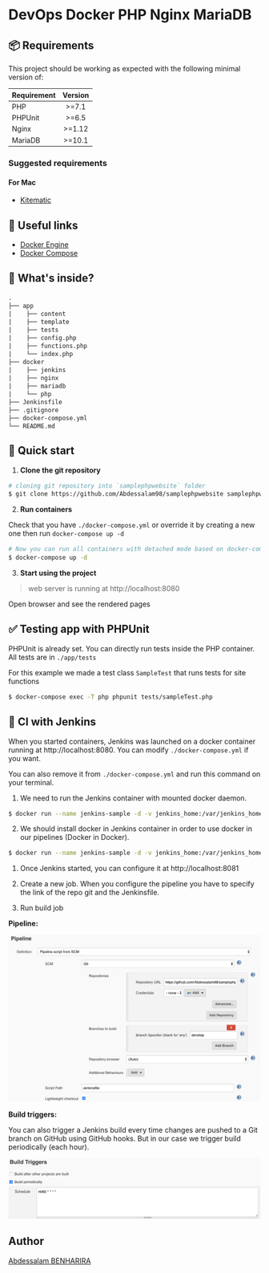 # DevOps Docker PHP Nginx MariaDB

## 📦 Requirements

This project should be working as expected with the following minimal version of:

| Requirement | Version |
| ----------- | :-----: |
| PHP         |  >=7.1  |
| PHPUnit     |  >=6.5  |
| Nginx       | >=1.12  |
| MariaDB     | >=10.1  |

### Suggested requirements

#### For Mac

- [Kitematic](https://kitematic.com/)

## 🔧 Useful links

- [Docker Engine](https://docs.docker.com/installation/)
- [Docker Compose](https://docs.docker.com/compose/)

## 🧐 What's inside?

```
.
├── app
|    ├── content
|    ├── template
|    ├── tests
|    ├── config.php
|    ├── functions.php
|    └── index.php
├── docker
|    ├── jenkins
|    ├── nginx
|    ├── mariadb
|    └── php
├── Jenkinsfile
├── .gitignore
├── docker-compose.yml
└── README.md
```



## 🚀 Quick start

1. **Clone the git repository**

```bash
# cloning git repository into `samplephpwebsite` folder
$ git clone https://github.com/Abdessalam98/samplephpwebsite samplephpwebsite
```

2. **Run containers**

Check that you have `./docker-compose.yml` or override it by creating a new one then run `docker-compose up -d`

```bash
# Now you can run all containers with detached mode based on docker-compose.yml
$ docker-compose up -d
```

3. **Start using the project**

> web server is running at http://localhost:8080

Open browser and see the rendered pages

## ✅ Testing app with PHPUnit

PHPUnit is already set. You can directly run tests inside the PHP container. All tests are in `./app/tests`

For this example we made a test class `SampleTest` that runs tests for site functions

```bash
$ docker-compose exec -T php phpunit tests/sampleTest.php
```

## 👷 CI with Jenkins

When you started containers, Jenkins was launched on a docker container running at http://localhost:8080. You can modify `./docker-compose.yml` if you want.

You can also remove it from `./docker-compose.yml` and run this command on your terminal. 


1. We need to run the Jenkins container with mounted docker daemon.

```bash
$ docker run --name jenkins-sample -d -v jenkins_home:/var/jenkins_home -v /var/run/docker.sock:/var/run/docker.sock -p 8081:8080 jenkins/jenkins:lts 
```

2. We should install docker in Jenkins container in order to use docker in our pipelines (Docker in Docker).

```bash
$ docker run --name jenkins-sample -d -v jenkins_home:/var/jenkins_home -v /var/run/docker.sock:/var/run/docker.sock -p 8081:8080 jenkins/jenkins:lts 
```

1. Once Jenkins started, you can configure it at http://localhost:8081

2. Create a new job. When you configure the pipeline you have to specify the link of the repo git and the Jenkinsfile.

3. Run build job

**Pipeline:**

![pipeline](./steps/pipeline.png)

**Build triggers:**

You can also trigger a Jenkins build every time changes are pushed to a Git branch on GitHub using GitHub hooks. But in our case we trigger build periodically (each hour).

![triggers](./steps/triggers.png)

## Author

[Abdessalam BENHARIRA](https://abdessalam-benharira.me)
